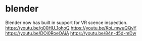 # blender
Blender now has built in support for VR scence inspection.
https://youtu.be/g00HU_1ohoQ
https://youtu.be/Koi_mwuQQvY
https://youtu.be/DOi0RoeOAiA
https://youtu.be/84n-d5d-mDw
